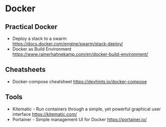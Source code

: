 # Docker

## Practical Docker

* Deploy a stack to a swarm
  https://docs.docker.com/engine/swarm/stack-deploy/
* Docker as Build Environment
  https://www.rainerhahnekamp.com/en/docker-build-environment/

## Cheatsheets

* Docker-compose cheatsheet
  https://devhints.io/docker-compose

## Tools

* Kitematic - Run containers through a simple, yet powerful graphical user interface
  https://kitematic.com/
* Portainer - Simple management UI for Docker
  https://portainer.io/
